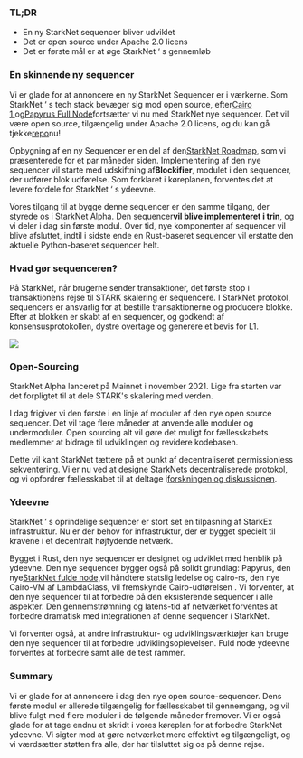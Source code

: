 ### TL;DR

* En ny StarkNet sequencer bliver udviklet
* Det er open source under Apache 2.0 licens
* Det er første mål er at øge StarkNet ‘ s gennemløb

### En skinnende ny sequencer

Vi er glade for at annoncere en ny StarkNet Sequencer er i værkerne. Som StarkNet ‘ s tech stack bevæger sig mod open source, efter[Cairo 1.](https://medium.com/starkware/open-sourcing-cairo-1-0-b3100a664bb0)og[Papyrus Full Node](https://medium.com/starkware/papyrus-an-open-source-starknet-full-node-396f7cd90202)fortsætter vi nu med StarkNet nye sequencer. Det vil være open source, tilgængelig under Apache 2.0 licens, og du kan gå tjekke[repo](https://github.com/starkware-libs/blockifier)nu!

Opbygning af en ny Sequencer er en del af den[StarkNet Roadmap](https://medium.com/starkware/starknet-performance-roadmap-bb7aae14c7de), som vi præsenterede for et par måneder siden. Implementering af den nye sequencer vil starte med udskiftning af**Blockifier**, modulet i den sequencer, der udfører blok udførelse. Som forklaret i køreplanen, forventes det at levere fordele for StarkNet ‘ s ydeevne.

Vores tilgang til at bygge denne sequencer er den samme tilgang, der styrede os i StarkNet Alpha. Den sequencer**vil blive implementeret i trin**, og vi deler i dag sin første modul. Over tid, nye komponenter af sequencer vil blive afsluttet, indtil i sidste ende en Rust-baseret sequencer vil erstatte den aktuelle Python-baseret sequencer helt.

### Hvad gør sequenceren?

På StarkNet, når brugerne sender transaktioner, det første stop i transaktionens rejse til STARK skalering er sequencere. I StarkNet protokol, sequencers er ansvarlig for at bestille transaktionerne og producere blokke. Efter at blokken er skabt af en sequencer, og godkendt af konsensusprotokollen, dystre overtage og generere et bevis for L1.

![](/assets/1_ndrekwqunjixo_wskdeycw-1.png)

### Open-Sourcing

StarkNet Alpha lanceret på Mainnet i november 2021. Lige fra starten var det forpligtet til at dele STARK's skalering med verden.

I dag frigiver vi den første i en linje af moduler af den nye open source sequencer. Det vil tage flere måneder at anvende alle moduler og undermoduler. Open sourcing alt vil gøre det muligt for fællesskabets medlemmer at bidrage til udviklingen og revidere kodebasen.

Dette vil kant StarkNet tættere på et punkt af decentraliseret permissionless sekventering. Vi er nu ved at designe StarkNets decentraliserede protokol, og vi opfordrer fællesskabet til at deltage i[forskningen og diskussionen](https://community.starknet.io/t/starknet-decentralized-protocol-consensus/5386).

### Ydeevne

StarkNet ‘ s oprindelige sequencer er stort set en tilpasning af StarkEx infrastruktur. Nu er der behov for infrastruktur, der er bygget specielt til kravene i et decentralt højtydende netværk.

Bygget i Rust, den nye sequencer er designet og udviklet med henblik på ydeevne. Den nye sequencer bygger også på solidt grundlag: Papyrus, den nye[StarkNet fulde node,](https://medium.com/starkware/papyrus-an-open-source-starknet-full-node-396f7cd90202)vil håndtere statslig ledelse og cairo-rs, den nye Cairo-VM af LambdaClass, vil fremskynde Cairo-udførelsen . Vi forventer, at den nye sequencer til at forbedre på den eksisterende sequencer i alle aspekter. Den gennemstrømning og latens-tid af netværket forventes at forbedre dramatisk med integrationen af denne sequencer i StarkNet.

Vi forventer også, at andre infrastruktur- og udviklingsværktøjer kan bruge den nye sequencer til at forbedre udviklingsoplevelsen. Fuld node ydeevne forventes at forbedre samt alle de test rammer.

### Summary

Vi er glade for at annoncere i dag den nye open source-sequencer. Dens første modul er allerede tilgængelig for fællesskabet til gennemgang, og vil blive fulgt med flere moduler i de følgende måneder fremover. Vi er også glade for at tage endnu et skridt i vores køreplan for at forbedre StarkNet ydeevne. Vi sigter mod at gøre netværket mere effektivt og tilgængeligt, og vi værdsætter støtten fra alle, der har tilsluttet sig os på denne rejse.